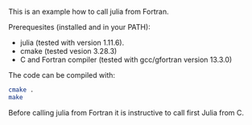 
This is an example how to call julia from Fortran.


Prerequesites (installed and in your PATH):
* julia (tested with version 1.11.6).
* cmake (tested vesion 3.28.3)
* C and Fortran compiler (tested with gcc/gfortran version 13.3.0)


The code can be compiled with:

```bash
cmake .
make
```

Before calling julia from Fortran it is instructive to call first Julia from C.
